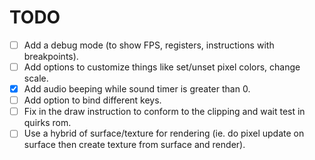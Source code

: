# TODO

* [ ] Add a debug mode (to show FPS, registers, instructions with breakpoints).
* [ ] Add options to customize things like set/unset pixel colors, change scale.
* [x] Add audio beeping while sound timer is greater than 0.
* [ ] Add option to bind different keys.
* [ ] Fix in the draw instruction to conform to the clipping and wait test in quirks rom.
* [ ] Use a hybrid of surface/texture for rendering (ie. do pixel update on surface then create texture from surface and render).
